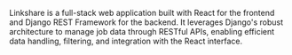 Linkshare is a full-stack web application built with React for the frontend and Django REST Framework for the backend. It leverages Django's robust architecture to manage job data through RESTful APIs, enabling efficient data handling, filtering, and integration with the React interface.

